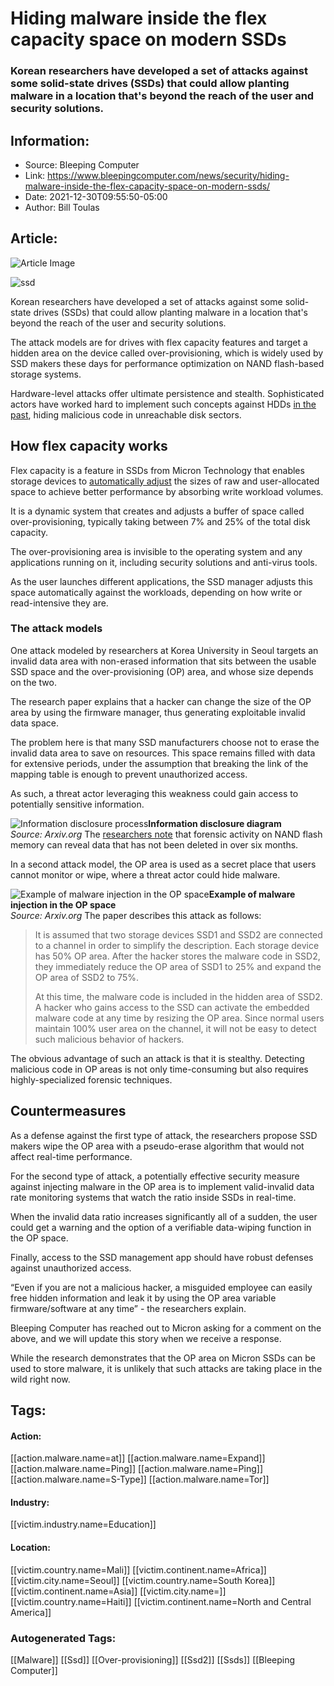 # Hiding malware inside the flex capacity space on modern SSDs
### Korean researchers have developed a set of attacks against some solid-state drives (SSDs) that could allow planting malware in a location that's beyond the reach of the user and security solutions.

## Information:
+ Source: Bleeping Computer
+ Link: https://www.bleepingcomputer.com/news/security/hiding-malware-inside-the-flex-capacity-space-on-modern-ssds/
+ Date: 2021-12-30T09:55:50-05:00
+ Author: Bill Toulas


## Article:
![Article Image](https://www.bleepstatic.com/content/hl-images/2021/12/30/ssd.jpg)

![ssd](https://www.bleepstatic.com/content/hl-images/2021/12/30/ssd.jpg?rand=2038136177)


Korean researchers have developed a set of attacks against some solid-state drives (SSDs) that could allow planting malware in a location that's beyond the reach of the user and security solutions.


The attack models are for drives with flex capacity features and target a hidden area on the device called over-provisioning, which is widely used by SSD makers these days for performance optimization on NAND flash-based storage systems.


Hardware-level attacks offer ultimate persistence and stealth. Sophisticated actors have worked hard to implement such concepts against HDDs [in the past](https://www.kaspersky.com/about/press-releases/2015_equation-group-the-crown-creator-of-cyber-espionage), hiding malicious code in unreachable disk sectors.


How flex capacity works
-----------------------


Flex capacity is a feature in SSDs from Micron Technology that enables storage devices to [automatically adjust](https://media-www.micron.com/-/media/client/global/documents/products/technical-marketing-brief/ssd_flex_capacity_feature_tech_brief.pdf) the sizes of raw and user-allocated space to achieve better performance by absorbing write workload volumes.


It is a dynamic system that creates and adjusts a buffer of space called over-provisioning, typically taking between 7% and 25% of the total disk capacity.


The over-provisioning area is invisible to the operating system and any applications running on it, including security solutions and anti-virus tools.


As the user launches different applications, the SSD manager adjusts this space automatically against the workloads, depending on how write or read-intensive they are.


### The attack models


One attack modeled by researchers at Korea University in Seoul targets an invalid data area with non-erased information that sits between the usable SSD space and the over-provisioning (OP) area, and whose size depends on the two.


The research paper explains that a hacker can change the size of the OP area by using the firmware manager, thus generating exploitable invalid data space.


The problem here is that many SSD manufacturers choose not to erase the invalid data area to save on resources. This space remains filled with data for extensive periods, under the assumption that breaking the link of the mapping table is enough to prevent unauthorized access.


As such, a threat actor leveraging this weakness could gain access to potentially sensitive information.



![Information disclosure process](https://www.bleepstatic.com/images/news/u/1220909/Diagrams/info-disclosure.jpg)**Information disclosure diagram**  
*Source: Arxiv.org*
The [researchers note](https://arxiv.org/ftp/arxiv/papers/2112/2112.13923.pdf) that forensic activity on NAND flash memory can reveal data that has not been deleted in over six months.


In a second attack model, the OP area is used as a secret place that users cannot monitor or wipe, where a threat actor could hide malware.



![Example of malware injection in the OP space](https://www.bleepstatic.com/images/news/u/1220909/Diagrams/injecting-malware.jpg)**Example of malware injection in the OP space**  
*Source: Arxiv.org*
The paper describes this attack as follows:



> 
> It is assumed that two storage devices SSD1 and SSD2 are connected to a channel in order to simplify the description. Each storage device has 50% OP area. After the hacker stores the malware code in SSD2, they immediately reduce the OP area of SSD1 to 25% and expand the OP area of SSD2 to 75%. 
> 
> 
> At this time, the malware code is included in the hidden area of SSD2. A hacker who gains access to the SSD can activate the embedded malware code at any time by resizing the OP area. Since normal users maintain 100% user area on the channel, it will not be easy to detect such malicious behavior of hackers.
> 
> 
> 


The obvious advantage of such an attack is that it is stealthy. Detecting malicious code in OP areas is not only time-consuming but also requires highly-specialized forensic techniques.


Countermeasures
---------------


As a defense against the first type of attack, the researchers propose SSD makers wipe the OP area with a pseudo-erase algorithm that would not affect real-time performance.


For the second type of attack, a potentially effective security measure against injecting malware in the OP area is to implement valid-invalid data rate monitoring systems that watch the ratio inside SSDs in real-time.


When the invalid data ratio increases significantly all of a sudden, the user could get a warning and the option of a verifiable data-wiping function in the OP space.


Finally, access to the SSD management app should have robust defenses against unauthorized access.


“Even if you are not a malicious hacker, a misguided employee can easily free hidden information and leak it by using the OP area variable firmware/software at any time” - the researchers explain.


Bleeping Computer has reached out to Micron asking for a comment on the above, and we will update this story when we receive a response.


While the research demonstrates that the OP area on Micron SSDs can be used to store malware, it is unlikely that such attacks are taking place in the wild right now.





## Tags:

#### Action:
[[action.malware.name=at]] [[action.malware.name=Expand]] [[action.malware.name=Ping]] [[action.malware.name=Ping]] [[action.malware.name=S-Type]] [[action.malware.name=Tor]]

#### Industry:
[[victim.industry.name=Education]]

#### Location:
[[victim.country.name=Mali]] [[victim.continent.name=Africa]] [[victim.city.name=Seoul]] [[victim.country.name=South Korea]] [[victim.continent.name=Asia]] [[victim.city.name=]] [[victim.country.name=Haiti]] [[victim.continent.name=North and Central America]]

### Autogenerated Tags:
[[Malware]] [[Ssd]] [[Over-provisioning]] [[Ssd2]] [[Ssds]] [[Bleeping Computer]]

